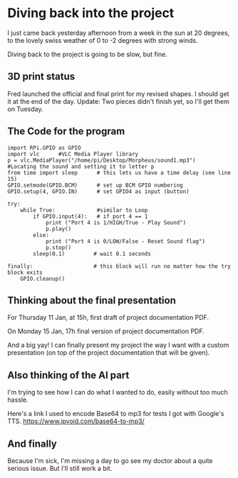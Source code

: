 # Diving back into the project
I just came back yesterday afternoon from a week in the sun at 20 degrees, to the lovely swiss weather of 0 to -2 degrees with strong winds.

Diving back to the project is going to be slow, but fine.

## 3D print status
Fred launched the official and final print for my revised shapes. I should get it at the end of the day. Update: Two pieces didn't finish yet, so I'll get them on Tuesday.

## The Code for the program
```
import RPi.GPIO as GPIO
import vlc		#VLC Media Player library
p = vlc.MediaPlayer("/home/pi/Desktop/Morpheus/sound1.mp3")		#Locating the sound and setting it to letter p
from time import sleep		# this lets us have a time delay (see line 15)  
GPIO.setmode(GPIO.BCM)		# set up BCM GPIO numbering  
GPIO.setup(4, GPIO.IN)		# set GPIO4 as input (button)
  
try:  
    while True:            	#similar to Loop
        if GPIO.input(4): 	# if port 4 == 1
            print ("Port 4 is 1/HIGH/True - Play Sound")
            p.play()
        else:  
            print ("Port 4 is 0/LOW/False - Reset Sound flag")
            p.stop()
        sleep(0.1)         # wait 0.1 seconds  
  
finally:                   # this block will run no matter how the try block exits  
    GPIO.cleanup()
```

## Thinking about the final presentation
For Thursday 11 Jan, at 15h, first draft of project documentation PDF.

On Monday 15 Jan, 17h final version of project documentation PDF.

And a big yay! I can finally present my project the way I want with a custom presentation (on top of the project documentation that will be given).

## Also thinking of the AI part
I'm trying to see how I can do what I wanted to do, easily without too much hassle.

Here's a link I used to encode Base64 to mp3 for tests I got with Google's TTS.
https://www.ipvoid.com/base64-to-mp3/

## And finally
Because I'm sick, I'm missing a day to go see my doctor about a quite serious issue.
But I'll still work a bit.
